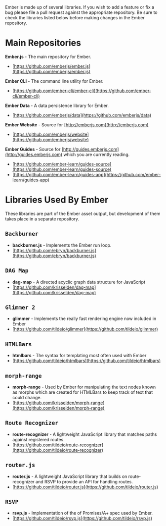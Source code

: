 Ember is made up of several libraries. If you wish to add a feature or fix a bug please file a pull request against the appropriate repository. Be sure to check the libraries listed below before making changes in the Ember repository.

# Main Repositories
**Ember.js** - The main repository for Ember.

* [https://github.com/emberjs/ember.js](https://github.com/emberjs/ember.js)

**Ember CLI** - The command line utility for Ember.

* [https://github.com/ember-cli/ember-cli](https://github.com/ember-cli/ember-cli)

**Ember Data** - A data persistence library for Ember.

* [https://github.com/emberjs/data](https://github.com/emberjs/data)

**Ember Website** - Source for [http://emberjs.com](http://emberjs.com)

* [https://github.com/emberjs/website](https://github.com/emberjs/website)

**Ember Guides** - Source for [http://guides.emberjs.com](http://guides.emberjs.com) which you are currently reading.

* [https://github.com/ember-learn/guides-source](https://github.com/ember-learn/guides-source)
* [https://github.com/ember-learn/guides-app](https://github.com/ember-learn/guides-app)

# Libraries Used By Ember

These libraries are part of the Ember asset output, but development of them takes place in a separate repository.

## `Backburner`
* **backburner.js** - Implements the Ember run loop.
* [https://github.com/ebryn/backburner.js](https://github.com/ebryn/backburner.js)

## `DAG Map`
* **dag-map** - A directed acyclic graph data structure for JavaScript
* [https://github.com/krisselden/dag-map](https://github.com/krisselden/dag-map)

## `Glimmer 2`
* **glimmer** - Implements the really fast rendering engine now included in Ember
* [https://github.com/tildeio/glimmer](https://github.com/tildeio/glimmer)

## `HTMLBars`
* **htmlbars** - The syntax for templating most often used with Ember
* [https://github.com/tildeio/htmlbars](https://github.com/tildeio/htmlbars)

## `morph-range`

* **morph-range** - Used by Ember for manipulating the text nodes known as morphs which are created for HTMLBars to keep track of text that could change.
* [https://github.com/krisselden/morph-range](https://github.com/krisselden/morph-range)

## `Route Recognizer`

* **route-recognizer** - A lightweight JavaScript library that matches paths against registered routes.
* [https://github.com/tildeio/route-recognizer](https://github.com/tildeio/route-recognizer)

## `router.js`

* **router.js** - A lightweight JavaScript library that builds on route-recognizer and RSVP to provide an API for handling routes.
* [https://github.com/tildeio/router.js](https://github.com/tildeio/router.js)

## `RSVP`

* **rsvp.js** - Implementation of the of Promises/A+ spec used by Ember.
* [https://github.com/tildeio/rsvp.js](https://github.com/tildeio/rsvp.js)

